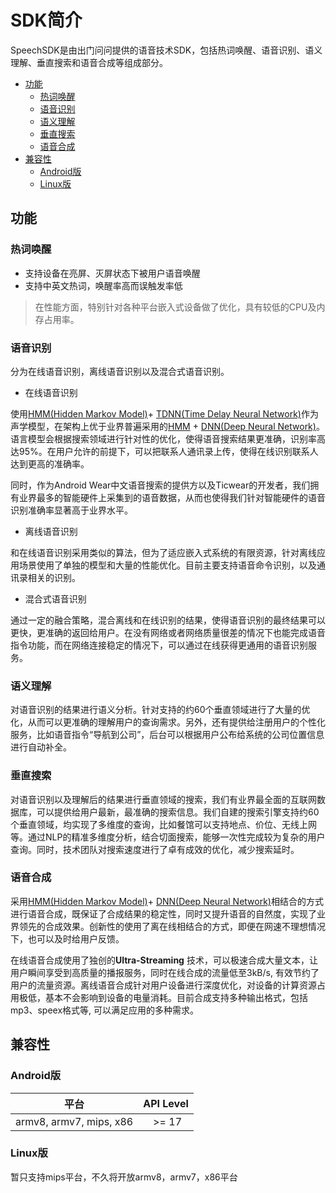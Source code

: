 # SDK简介
SpeechSDK是由出门问问提供的语音技术SDK，包括热词唤醒、语音识别、语义理解、垂直搜索和语音合成等组成部分。

* [功能](#%E5%8A%9F%E8%83%BD)
	* [热词唤醒](#%E7%83%AD%E8%AF%8D%E5%94%A4%E9%86%92)
	* [语音识别](#%E8%AF%AD%E9%9F%B3%E8%AF%86%E5%88%AB)
	* [语义理解](#%E8%AF%AD%E4%B9%89%E7%90%86%E8%A7%A3)
	* [垂直搜索](#%E5%9E%82%E7%9B%B4%E6%90%9C%E7%B4%A2)
	* [语音合成](#%E8%AF%AD%E9%9F%B3%E5%90%88%E6%88%90)
* [兼容性](#%E5%85%BC%E5%AE%B9%E6%80%A7)
    * [Android版](#android%E7%89%88)
    * [Linux版](#linux%E7%89%88)

## 功能
### 热词唤醒
- 支持设备在亮屏、灭屏状态下被用户语音唤醒
- 支持中英文热词，唤醒率高而误触发率低
> 在性能方面，特别针对各种平台嵌入式设备做了优化，具有较低的CPU及内存占用率。  

### 语音识别
分为在线语音识别，离线语音识别以及混合式语音识别。
 
- 在线语音识别  
	
使用[HMM(Hidden Markov Model)](https://en.wikipedia.org/wiki/Hidden_Markov_model)+ [TDNN(Time Delay Neural Network)](https://en.wikipedia.org/wiki/Time_delay_neural_network)作为声学模型，在架构上优于业界普遍采用的[HMM](https://en.wikipedia.org/wiki/Hidden_Markov_model) + [DNN(Deep Neural Network)](https://en.wikipedia.org/wiki/Deep_learning#Brief_discussion_of_deep_neural_networks)。语言模型会根据搜索领域进行针对性的优化，使得语音搜索结果更准确，识别率高达95%。在用户允许的前提下，可以把联系人通讯录上传，使得在线识别联系人达到更高的准确率。
   
同时，作为Android Wear中文语音搜索的提供方以及Ticwear的开发者，我们拥有业界最多的智能硬件上采集到的语音数据，从而也使得我们针对智能硬件的语音识别准确率显著高于业界水平。
 
- 离线语音识别

和在线语音识别采用类似的算法，但为了适应嵌入式系统的有限资源，针对离线应用场景使用了单独的模型和大量的性能优化。目前主要支持语音命令识别，以及通讯录相关的识别。
 
- 混合式语音识别

通过一定的融合策略，混合离线和在线识别的结果，使得语音识别的最终结果可以更快，更准确的返回给用户。在没有网络或者网络质量很差的情况下也能完成语音指令功能，而在网络连接稳定的情况下，可以通过在线获得更通用的语音识别服务。
 
### 语义理解
对语音识别的结果进行语义分析。针对支持的约60个垂直领域进行了大量的优化，从而可以更准确的理解用户的查询需求。另外，还有提供给注册用户的个性化服务，比如语音指令“导航到公司”，后台可以根据用户公布给系统的公司位置信息进行自动补全。  

### 垂直搜索
对语音识别以及理解后的结果进行垂直领域的搜索，我们有业界最全面的互联网数据库，可以提供给用户最新，最准确的搜索信息。我们自建的搜索引擎支持约60个垂直领域，均实现了多维度的查询，比如餐馆可以支持地点、价位、无线上网等。通过NLP的精准多维度分析，结合切面搜索，能够一次性完成较为复杂的用户查询。同时，技术团队对搜索速度进行了卓有成效的优化，减少搜索延时。  

### 语音合成
采用[HMM(Hidden Markov Model)](https://en.wikipedia.org/wiki/Hidden_Markov_model)+ [DNN(Deep Neural Network)](https://en.wikipedia.org/wiki/Deep_learning#Brief_discussion_of_deep_neural_networks)相结合的方式进行语音合成，既保证了合成结果的稳定性，同时又提升语音的自然度，实现了业界领先的合成效果。创新性的使用了离在线相结合的方式，即便在网速不理想情况下，也可以及时给用户反馈。

在线语音合成使用了独创的**Ultra-Streaming** 技术，可以极速合成大量文本，让用户瞬间享受到高质量的播报服务，同时在线合成的流量低至3kB/s, 有效节约了用户的流量资源。离线语音合成针对用户设备进行深度优化，对设备的计算资源占用极低，基本不会影响到设备的电量消耗。目前合成支持多种输出格式，包括mp3、speex格式等, 可以满足应用的多种需求。  
 
## 兼容性
### Android版     

|         平台                  |API Level | 
|------------------------------|-----------|
| armv8, armv7, mips, x86      |　>= 17    |



### Linux版  
  暂只支持mips平台，不久将开放armv8，armv7，x86平台　

